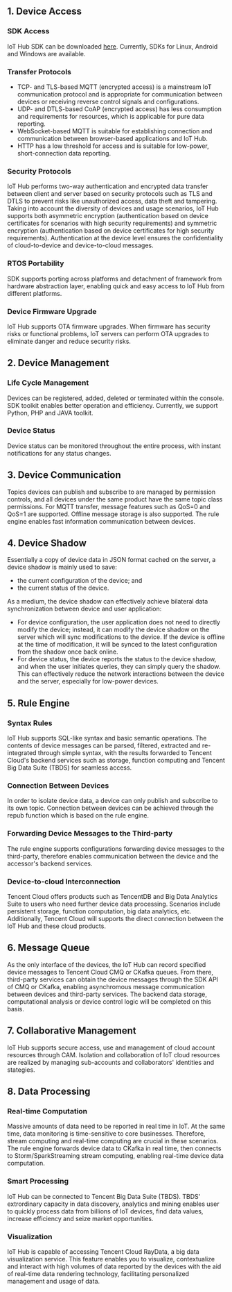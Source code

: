 [//]: # (chinagitpath:XXXXX)

## 1. Device Access
### SDK Access
IoT Hub SDK can be downloaded [here](https://cloud.tencent.com/document/product/634/11928). Currently, SDKs for Linux, Android and Windows are available.

### Transfer Protocols
- TCP- and TLS-based MQTT (encrypted access) is a mainstream IoT communication protocol and is appropriate for communication between devices or receiving reverse control signals and configurations.
- UDP- and DTLS-based CoAP (encrypted access) has less consumption and requirements for resources, which is applicable for pure data reporting.
- WebSocket-based MQTT is suitable for establishing connection and communication between browser-based applications and IoT Hub.
- HTTP has a low threshold for access and is suitable for low-power, short-connection data reporting.

### Security Protocols
IoT Hub performs two-way authentication and encrypted data transfer between client and server based on security protocols such as TLS and DTLS to prevent risks like unauthorized access, data theft and tampering. Taking into account the diversity of devices and usage scenarios, IoT Hub supports both asymmetric encryption (authentication based on device certificates for scenarios with high security requirements) and symmetric encryption (authentication based on device certificates for high security requirements). Authentication at the device level ensures the confidentiality of cloud-to-device and device-to-cloud messages.

### RTOS Portability
SDK supports porting across platforms and detachment of framework from hardware abstraction layer, enabling quick and easy access to IoT Hub from different platforms.

### Device Firmware Upgrade
IoT Hub supports OTA firmware upgrades. When firmware has security risks or functional problems, IoT servers can perform OTA upgrades to eliminate danger and reduce security risks.

## 2. Device Management
### Life Cycle Management
Devices can be registered, added, deleted or terminated within the console. SDK toolkit enables better operation and efficiency. Currently, we support Python, PHP and JAVA toolkit.

### Device Status
Device status can be monitored throughout the entire process, with instant notifications for any status changes.

## 3. Device Communication
Topics devices can publish and subscribe to are managed by permission controls, and all devices under the same product have the same topic class permissions. For MQTT transfer, message features such as QoS=0 and QoS=1 are supported. Offline message storage is also supported. The rule engine enables fast information communication between devices.

## 4. Device Shadow
Essentially a copy of device data in JSON format cached on the server, a device shadow is mainly used to save:
- the current configuration of the device; and
- the current status of the device.

As a medium, the device shadow can effectively achieve bilateral data synchronization between device and user application:
- For device configuration, the user application does not need to directly modify the device; instead, it can modify the device shadow on the server which will sync modifications to the device. If the device is offline at the time of modification, it will be synced to the latest configuration from the shadow once back online.
- For device status, the device reports the status to the device shadow, and when the user initiates queries, they can simply query the shadow. This can effectively reduce the network interactions between the device and the server, especially for low-power devices.

## 5. Rule Engine
### Syntax Rules
IoT Hub supports SQL-like syntax and basic semantic operations. The contents of device messages can be parsed, filtered, extracted and re-integrated through simple syntax, with the results forwarded to Tencent Cloud's backend services such as storage, function computing and Tencent Big Data Suite (TBDS) for seamless access.

### Connection Between Devices
In order to isolate device data, a device can only publish and subscribe to its own topic. Connection between devices can be achieved through the repub function which is based on the rule engine.

### Forwarding Device Messages to the Third-party
The rule engine supports configurations forwarding device messages to the third-party, therefore enables communication between the device and the accessor's backend services.

### Device-to-cloud Interconnection
Tencent Cloud offers products such as TencentDB and Big Data Analytics Suite to users who need further device data processing. Scenarios include persistent storage, function computation, big data analytics, etc. Additionally, Tencent Cloud will supports the direct connection between the IoT Hub and these cloud products. 

## 6. Message Queue
As the only interface of the devices, the IoT Hub can record specified device messages to Tencent Cloud CMQ or CKafka queues. From there, third-party services can obtain the device messages through the SDK API of CMQ or CKafka, enabling asynchromous message communication between devices and third-party services. The backend data storage, computational analysis or device control logic will be completed on this basis.

## 7. Collaborative Management
IoT Hub supports secure access, use and management of cloud account resources through CAM. Isolation and collaboration of IoT cloud resources are realized by managing sub-accounts and collaborators' identities and stategies.

## 8. Data Processing
### Real-time Computation
Massive amounts of data need to be reported in real time in IoT. At the same time, data monitoring is time-sensitive to core businesses. Therefore, stream computing and real-time computing are crucial in these scenarios. The rule engine forwards device data to CKafka in real time, then connects to Storm/SparkStreaming stream computing, enabling real-time device data computation.

### Smart Processing 
IoT Hub can be connected to Tencent Big Data Suite (TBDS). TBDS' extrordinary capacity in data discovery, analytics and mining enables user to quickly process data from billions of IoT devices, find data values, increase efficiency and seize market opportunities.

### Visualization
IoT Hub is capable of accessing Tencent Cloud RayData, a big data visualization service. This feature enables you to visualize, contextualize and interact with high volumes of data reported by the devices with the aid of real-time data rendering technology, facilitating personalized management and usage of data.


